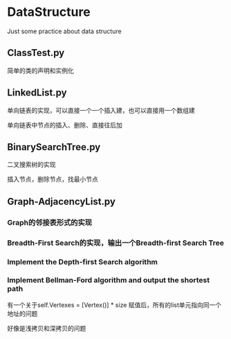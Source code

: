 # DataStructure

Just some practice about data structure

## ClassTest.py
简单的类的声明和实例化

## LinkedList.py
单向链表的实现，可以直接一个一个插入建，也可以直接用一个数组建

单向链表中节点的插入、删除、直接往后加

## BinarySearchTree.py
二叉搜索树的实现

插入节点，删除节点，找最小节点

## Graph-AdjacencyList.py
### Graph的邻接表形式的实现

### Breadth-First Search的实现，输出一个Breadth-first Search Tree

### Implement the Depth-first Search algorithm

### Implement Bellman-Ford algorithm and output the shortest path


有一个关于self.Vertexes = [Vertex()] * size 赋值后，所有的list单元指向同一个地址的问题

好像是浅拷贝和深拷贝的问题
